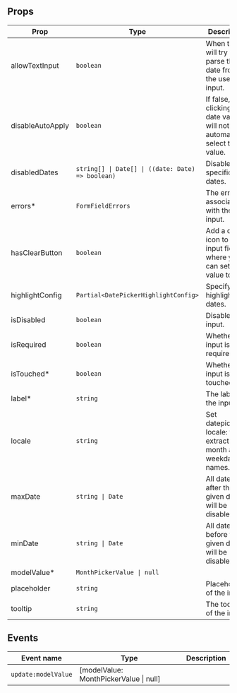 <!-- This file is automatically generated, do not edit manually. -->

<script setup>
import FormMonthPickerPlayground from './FormMonthPickerPlayground.vue'
</script>

<FormMonthPickerPlayground />

## Props

| Prop | Type | Description | Default |
| ---- | ---- | ----------- | ------- |
| allowTextInput | `boolean` | When true, will try to parse the date from the user input. | `false` |
| disableAutoApply | `boolean` | If false, clicking on a date value will not automatically select the value. | `false` |
| disabledDates | `string[] \| Date[] \| ((date: Date) => boolean)` | Disable specific dates. |  |
| errors* | `FormFieldErrors` | The errors associated with the input. |  |
| hasClearButton | `boolean` | Add a clear icon to the input field where you can set the value to null. | `false` |
| highlightConfig | `Partial<DatePickerHighlightConfig>` | Specify highlighted dates. |  |
| isDisabled | `boolean` | Disables the input. | `false` |
| isRequired | `boolean` | Whether the input is required. | `false` |
| isTouched* | `boolean` | Whether the input is touched. |  |
| label* | `string` | The label of the input. |  |
| locale | `string` | Set datepicker locale: to extract month and weekday names. | `"nl"` |
| maxDate | `string \| Date` | All dates after the given date will be disabled. |  |
| minDate | `string \| Date` | All dates before the given date will be disabled. |  |
| modelValue* | `MonthPickerValue \| null` |  |  |
| placeholder | `string` | Placeholder of the input. |  |
| tooltip | `string` | The tooltip of the input. |  |


## Events

| Event name | Type | Description |
| ---------- | ---- | ----------- |
| `update:modelValue` | [modelValue: MonthPickerValue \| null] |  |


